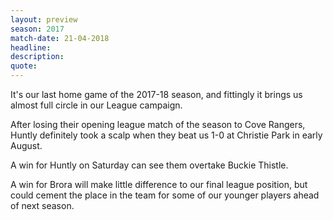 ```yaml
---
layout: preview
season: 2017
match-date: 21-04-2018
headline:
description:
quote:
---
```

It's our last home game of the 2017-18 season, and fittingly it brings us almost full circle in our League campaign.

After losing their opening league match of the season to Cove Rangers, Huntly definitely took a scalp when they beat us 1-0 at Christie Park in early August.

A win for Huntly on Saturday can see them overtake Buckie Thistle.

A win for Brora will make little difference to our final league position, but could cement the place in the team for some of our younger players ahead of next season.
